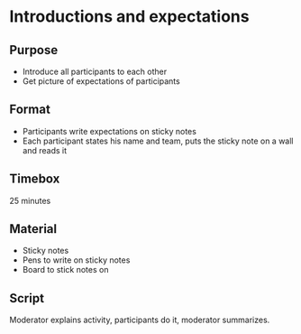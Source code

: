 # Introductions and expectations

## Purpose

* Introduce all participants to each other
* Get picture of expectations of participants

## Format

* Participants write expectations on sticky notes
* Each participant states his name and team, puts the sticky note on a wall and reads it

## Timebox

25 minutes

## Material

* Sticky notes
* Pens to write on sticky notes
* Board to stick notes on

## Script

Moderator explains activity, participants do it, moderator summarizes.
